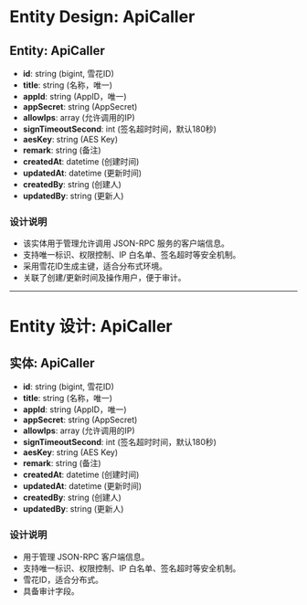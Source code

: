 # Entity Design: ApiCaller

## Entity: ApiCaller

- **id**: string (bigint, 雪花ID)
- **title**: string (名称，唯一)
- **appId**: string (AppID，唯一)
- **appSecret**: string (AppSecret)
- **allowIps**: array (允许调用的IP)
- **signTimeoutSecond**: int (签名超时时间，默认180秒)
- **aesKey**: string (AES Key)
- **remark**: string (备注)
- **createdAt**: datetime (创建时间)
- **updatedAt**: datetime (更新时间)
- **createdBy**: string (创建人)
- **updatedBy**: string (更新人)

### 设计说明

- 该实体用于管理允许调用 JSON-RPC 服务的客户端信息。
- 支持唯一标识、权限控制、IP 白名单、签名超时等安全机制。
- 采用雪花ID生成主键，适合分布式环境。
- 关联了创建/更新时间及操作用户，便于审计。

---

# Entity 设计: ApiCaller

## 实体: ApiCaller

- **id**: string (bigint, 雪花ID)
- **title**: string (名称，唯一)
- **appId**: string (AppID，唯一)
- **appSecret**: string (AppSecret)
- **allowIps**: array (允许调用的IP)
- **signTimeoutSecond**: int (签名超时时间，默认180秒)
- **aesKey**: string (AES Key)
- **remark**: string (备注)
- **createdAt**: datetime (创建时间)
- **updatedAt**: datetime (更新时间)
- **createdBy**: string (创建人)
- **updatedBy**: string (更新人)

### 设计说明

- 用于管理 JSON-RPC 客户端信息。
- 支持唯一标识、权限控制、IP 白名单、签名超时等安全机制。
- 雪花ID，适合分布式。
- 具备审计字段。
